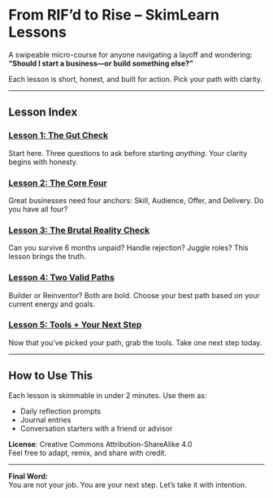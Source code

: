 # From RIF’d to Rise – SkimLearn Lessons

A swipeable micro-course for anyone navigating a layoff and wondering:  
**“Should I start a business—or build something else?”**

Each lesson is short, honest, and built for action. Pick your path with clarity.

---

## Lesson Index

### [Lesson 1: The Gut Check](01-gut-check.md)
Start here. Three questions to ask before starting *anything*. Your clarity begins with honesty.

### [Lesson 2: The Core Four](02-core-four.md)
Great businesses need four anchors: Skill, Audience, Offer, and Delivery. Do you have all four?

### [Lesson 3: The Brutal Reality Check](03-brutal-reality-check.md)
Can you survive 6 months unpaid? Handle rejection? Juggle roles? This lesson brings the truth.

### [Lesson 4: Two Valid Paths](04-two-paths.md)
Builder or Reinventor? Both are bold. Choose your best path based on your current energy and goals.

### [Lesson 5: Tools + Your Next Step](05-tools-and-next.md)
Now that you’ve picked your path, grab the tools. Take one next step today.

---

## How to Use This

Each lesson is skimmable in under 2 minutes. Use them as:
- Daily reflection prompts  
- Journal entries  
- Conversation starters with a friend or advisor

**License**: Creative Commons Attribution-ShareAlike 4.0  
Feel free to adapt, remix, and share with credit.

---

**Final Word:**  
You are not your job. You are your next step. Let’s take it with intention.

